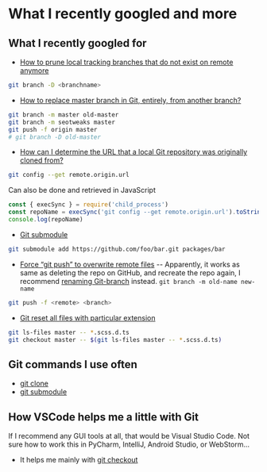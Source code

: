 # What I recently googled and more

## What I recently googled for

- [How to prune local tracking branches that do not exist on remote anymore](https://stackoverflow.com/questions/13064613/how-to-prune-local-tracking-branches-that-do-not-exist-on-remote-anymore)

```sh
git branch -D <branchname>
```

- [How to replace master branch in Git, entirely, from another branch?](https://stackoverflow.com/questions/2862590/how-to-replace-master-branch-in-git-entirely-from-another-branch)

```sh
git branch -m master old-master
git branch -m seotweaks master
git push -f origin master
# git branch -D old-master
```

- [How can I determine the URL that a local Git repository was originally cloned from?](https://stackoverflow.com/questions/4089430/how-can-i-determine-the-url-that-a-local-git-repository-was-originally-cloned-fr)

```sh
git config --get remote.origin.url
```

Can also be done and retrieved in JavaScript

```js
const { execSync } = require('child_process')
const repoName = execSync('git config --get remote.origin.url').toString()
console.log(repoName)
```

- [Git submodule](https://git-scm.com/book/en/v2/Git-Tools-Submodules)

```sh
git submodule add https://github.com/foo/bar.git packages/bar
```

- [Force “git push” to overwrite remote files](https://stackoverflow.com/questions/10510462/force-git-push-to-overwrite-remote-files) -- Apparently, it works as same as deleting the repo on GitHub, and recreate the repo again, I recommend [renaming Git-branch](https://multiplestates.wordpress.com/2015/02/05/rename-a-local-and-remote-branch-in-git/) instead. `git branch -m old-name new-name`

```sh
git push -f <remote> <branch>
```

- [Git reset all files with particular extension](https://stackoverflow.com/questions/58409532/git-reset-all-files-with-particular-extension)

```sh
git ls-files master -- *.scss.d.ts
git checkout master -- $(git ls-files master -- *.scss.d.ts)
```

## Git commands I use often

- [git clone](https://git-scm.com/docs/git-clone)
- [git submodule](https://git-scm.com/docs/git-submodule)

## How VSCode helps me a little with Git

If I recommend any GUI tools at all, that would be Visual Studio Code. Not sure how to work this in PyCharm, IntelliJ, Android Studio, or WebStorm...

- It helps me mainly with [git checkout](https://git-scm.com/docs/git-checkout)
